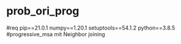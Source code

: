 # prob_ori_prog
#req
pip==21.0.1
numpy==1.20.1
setuptools==54.1.2
python==3.8.5
#progressive_msa mit Neighbor joining
